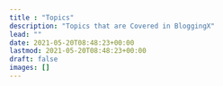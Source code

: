 ```yaml
---
title : "Topics"
description: "Topics that are Covered in BloggingX"
lead: ""
date: 2021-05-20T08:48:23+00:00
lastmod: 2021-05-20T08:48:23+00:00
draft: false
images: []
---
```


